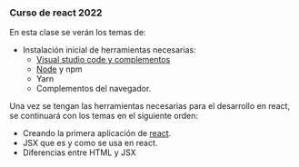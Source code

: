 ### Curso de react 2022
En esta clase se verán los temas de:
- Instalación inicial de herramientas necesarias:
	- [Visual studio code y complementos](https://code.visualstudio.com/)
	- [Node](https://nodejs.org/es/) y npm
	- Yarn
	- Complementos del navegador.
	
Una vez se tengan las herramientas necesarias para el desarrollo en react, se continuará con los temas  en el siguiente orden:
- Creando la primera aplicación de [react](https://create-react-app.dev/).
- JSX que es y como se usa en react.
- Diferencias entre HTML y  JSX
